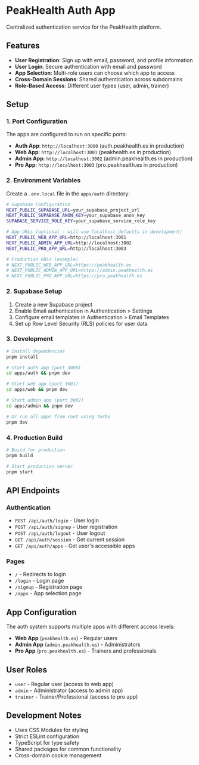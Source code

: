 # PeakHealth Auth App

Centralized authentication service for the PeakHealth platform.

## Features

- **User Registration**: Sign up with email, password, and profile information
- **User Login**: Secure authentication with email and password
- **App Selection**: Multi-role users can choose which app to access
- **Cross-Domain Sessions**: Shared authentication across subdomains
- **Role-Based Access**: Different user types (user, admin, trainer)

## Setup

### 1. Port Configuration

The apps are configured to run on specific ports:

- **Auth App**: `http://localhost:3000` (auth.peakhealth.es in production)
- **Web App**: `http://localhost:3001` (peakhealth.es in production)
- **Admin App**: `http://localhost:3002` (admin.peakhealth.es in production)
- **Pro App**: `http://localhost:3003` (pro.peakhealth.es in production)

### 2. Environment Variables

Create a `.env.local` file in the `apps/auth` directory:

```bash
# Supabase Configuration
NEXT_PUBLIC_SUPABASE_URL=your_supabase_project_url
NEXT_PUBLIC_SUPABASE_ANON_KEY=your_supabase_anon_key
SUPABASE_SERVICE_ROLE_KEY=your_supabase_service_role_key

# App URLs (optional - will use localhost defaults in development)
NEXT_PUBLIC_WEB_APP_URL=http://localhost:3001
NEXT_PUBLIC_ADMIN_APP_URL=http://localhost:3002
NEXT_PUBLIC_PRO_APP_URL=http://localhost:3003

# Production URLs (example)
# NEXT_PUBLIC_WEB_APP_URL=https://peakhealth.es
# NEXT_PUBLIC_ADMIN_APP_URL=https://admin.peakhealth.es
# NEXT_PUBLIC_PRO_APP_URL=https://pro.peakhealth.es
```

### 2. Supabase Setup

1. Create a new Supabase project
2. Enable Email authentication in Authentication > Settings
3. Configure email templates in Authentication > Email Templates
4. Set up Row Level Security (RLS) policies for user data

### 3. Development

```bash
# Install dependencies
pnpm install

# Start auth app (port 3000)
cd apps/auth && pnpm dev

# Start web app (port 3001)
cd apps/web && pnpm dev

# Start admin app (port 3002)
cd apps/admin && pnpm dev

# Or run all apps from root using Turbo
pnpm dev
```

### 4. Production Build

```bash
# Build for production
pnpm build

# Start production server
pnpm start
```

## API Endpoints

### Authentication

- `POST /api/auth/login` - User login
- `POST /api/auth/signup` - User registration
- `POST /api/auth/logout` - User logout
- `GET /api/auth/session` - Get current session
- `GET /api/auth/apps` - Get user's accessible apps

### Pages

- `/` - Redirects to login
- `/login` - Login page
- `/signup` - Registration page
- `/apps` - App selection page

## App Configuration

The auth system supports multiple apps with different access levels:

- **Web App** (`peakhealth.es`) - Regular users
- **Admin App** (`admin.peakhealth.es`) - Administrators
- **Pro App** (`pro.peakhealth.es`) - Trainers and professionals

## User Roles

- `user` - Regular user (access to web app)
- `admin` - Administrator (access to admin app)
- `trainer` - Trainer/Professional (access to pro app)

## Development Notes

- Uses CSS Modules for styling
- Strict ESLint configuration
- TypeScript for type safety
- Shared packages for common functionality
- Cross-domain cookie management
